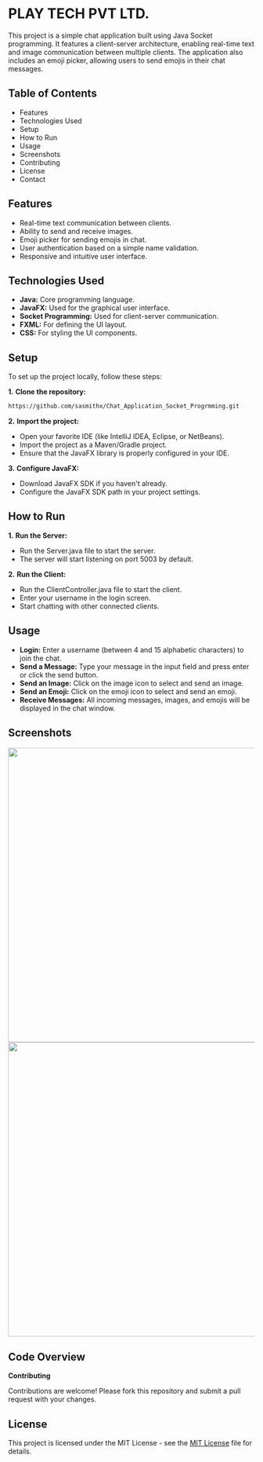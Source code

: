 
# PLAY TECH PVT LTD.

This project is a simple chat application built using Java Socket programming. It features a client-server architecture, enabling real-time text and image communication between multiple clients. The application also includes an emoji picker, allowing users to send emojis in their chat messages.

## Table of Contents

- Features
- Technologies Used
- Setup
- How to Run
- Usage
- Screenshots
- Contributing
- License
- Contact

## Features

- Real-time text communication between clients.
- Ability to send and receive images.
- Emoji picker for sending emojis in chat.
- User authentication based on a simple name validation.
- Responsive and intuitive user interface.

## Technologies Used

- **Java:** Core programming language.
- **JavaFX:** Used for the graphical user interface.
- **Socket Programming:** Used for client-server communication.
- **FXML:** For defining the UI layout.
- **CSS:** For styling the UI components.

## Setup

To set up the project locally, follow these steps:

**1.** **Clone the repository:**
```bash
https://github.com/sasmithx/Chat_Application_Socket_Progrmming.git
```
**2.** **Import the project:**

- Open your favorite IDE (like IntelliJ IDEA, Eclipse, or NetBeans).
- Import the project as a Maven/Gradle project.
- Ensure that the JavaFX library is properly configured in your IDE.

**3.** **Configure JavaFX:**

- Download JavaFX SDK if you haven't already.
- Configure the JavaFX SDK path in your project settings.

## How to Run

**1.** **Run the Server:**

- Run the Server.java file to start the server.
- The server will start listening on port 5003 by default.


**2.** **Run the Client:**

- Run the ClientController.java file to start the client.
- Enter your username in the login screen.
- Start chatting with other connected clients.

## Usage

- **Login:** Enter a username (between 4 and 15 alphabetic characters) to join the chat.
- **Send a Message:** Type your message in the input field and press enter or click the send button.
- **Send an Image:** Click on the image icon to select and send an image.
- **Send an Emoji:** Click on the emoji icon to select and send an emoji.
- **Receive Messages:** All incoming messages, images, and emojis will be displayed in the chat window.

## Screenshots

<img src="https://github.com/sasmithx/Chat_Application_Socket_Progrmming/blob/master/src/main/resources/assests/Screenshots/Screenshot%202024-08-22%20184323.png" width="600px" height="auto">

<img src="https://github.com/sasmithx/Chat_Application_Socket_Progrmming/blob/master/src/main/resources/assests/Screenshots/Screenshot%202024-08-22%20184245.png" width="600px" height="auto">

## Code Overview

**Contributing**

Contributions are welcome! Please fork this repository and submit a pull request with your changes.


## License

This project is licensed under the MIT License - see the [MIT License](LICENSE)  file for details.

